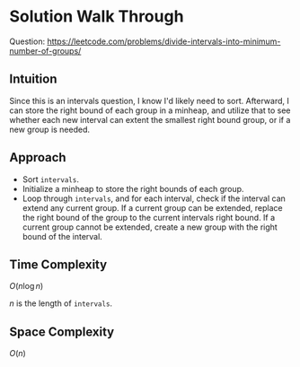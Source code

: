 # Solution Walk Through
Question: https://leetcode.com/problems/divide-intervals-into-minimum-number-of-groups/

## Intuition
Since this is an intervals question, I know I'd likely need to sort. Afterward, I can store the right bound of each group in a minheap, and utilize that to see whether each new interval can extent the smallest right bound group, or if a new group is needed.

## Approach
- Sort `intervals`.
- Initialize a minheap to store the right bounds of each group.
- Loop through `intervals`, and for each interval, check if the interval can extend any current group. If a current group can be extended, replace the right bound of the group to the current intervals right bound. If a current group cannot be extended, create a new group with the right bound of the interval.

## Time Complexity
$O(n \log n)$

$n$ is the length of `intervals`.

## Space Complexity
$O(n)$